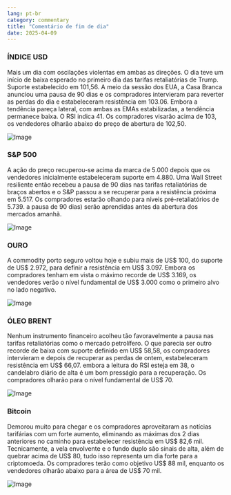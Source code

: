 ```yaml
---
lang: pt-br
category: commentary
title: "Comentário de fim de dia"
date: 2025-04-09
---
```


### ÍNDICE USD

Mais um dia com oscilações violentas em ambas as direções. O dia teve um início de baixa esperado no primeiro dia das tarifas retaliatórias de Trump. Suporte estabelecido em 101,56. A meio da sessão dos EUA, a Casa Branca anunciou uma pausa de 90 dias e os compradores intervieram para reverter as perdas do dia e estabeleceram resistência em 103.06. Embora a tendência pareça lateral, com ambas as EMAs estabilizadas, a tendência permanece baixa. O RSI indica 41. Os compradores visarão acima de 103, os vendedores olharão abaixo do preço de abertura de 102,50.

![Image](https://markleighedu.github.io/img/Apr-2025/09-Apr-2025/usdindex.jpg)

### S&P 500

A ação do preço recuperou-se acima da marca de 5.000 depois que os vendedores inicialmente estabeleceram suporte em 4.880. Uma Wall Street resiliente então recebeu a pausa de 90 dias nas tarifas retaliatórias de braços abertos e o S&P passou a se recuperar para a resistência próxima em 5.517. Os compradores estarão olhando para níveis pré-retaliatórios de 5.739. a pausa de 90 dias) serão aprendidas antes da abertura dos mercados amanhã.

![Image](https://markleighedu.github.io/img/Apr-2025/09-Apr-2025/sp500.jpg)

### OURO

A commodity porto seguro voltou hoje e subiu mais de US$ 100, do suporte de US$ 2.972, para definir a resistência em US$ 3.097. Embora os compradores tenham em vista o máximo recorde de US$ 3.169, os vendedores verão o nível fundamental de US$ 3.000 como o primeiro alvo no lado negativo. 

![Image](https://markleighedu.github.io/img/Apr-2025/09-Apr-2025/gold.jpg)

### ÓLEO BRENT

Nenhum instrumento financeiro acolheu tão favoravelmente a pausa nas tarifas retaliatórias como o mercado petrolífero. O que parecia ser outro recorde de baixa com suporte definido em US$ 58,58, os compradores intervieram e depois de recuperar as perdas de ontem, estabeleceram resistência em US$ 66,07. embora a leitura do RSI esteja em 38, o candelabro diário de alta é um bom presságio para a recuperação. Os compradores olharão para o nível fundamental de US$ 70. 

![Image](https://markleighedu.github.io/img/Apr-2025/09-Apr-2025/brentoil.jpg)

### Bitcoin

Demorou muito para chegar e os compradores aproveitaram as notícias tarifárias com um forte aumento, eliminando as máximas dos 2 dias anteriores no caminho para estabelecer resistência em US$ 82,6 mil. Tecnicamente, a vela envolvente e o fundo duplo são sinais de alta, além de quebrar acima de US$ 80, tudo isso representa um dia forte para a criptomoeda. Os compradores terão como objetivo US$ 88 mil, enquanto os vendedores olharão abaixo para a área de US$ 70 mil.

![Image](https://markleighedu.github.io/img/Apr-2025/09-Apr-2025/bitcoin.jpg)

